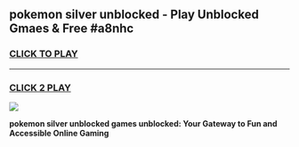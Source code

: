 
## pokemon silver unblocked - Play Unblocked Gmaes & Free #a8nhc
<h3>
<a href="https://news.freeplayer.one?title=pokemon_silver_unblocked&ref=24F">CLICK TO PLAY</a></h3>
<hr>

<h3>
<a href="https://news.freeplayer.one?title=pokemon_silver_unblocked&ref=24F">CLICK 2 PLAY</a>
  
</h3>

<a href="https://news.freeplayer.one?title=pokemon_silver_unblocked&ref=24F/"><img src="https://clearcache.store/games.png"></a>


**pokemon silver unblocked games unblocked: Your Gateway to Fun and Accessible Online Gaming**
